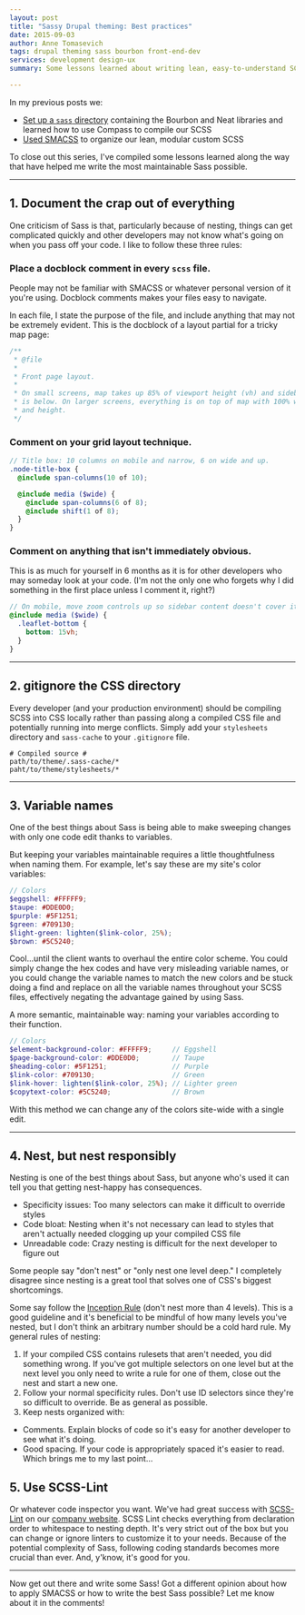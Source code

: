 ```yaml
---
layout: post
title: "Sassy Drupal theming: Best practices"
date: 2015-09-03
author: Anne Tomasevich
tags: drupal theming sass bourbon front-end-dev
services: development design-ux
summary: Some lessons learned about writing lean, easy-to-understand SCSS and capitalizing on all Sass has to offer.

---
```


In my previous posts we:

- [Set up a `sass` directory](/2015/08/21/sassy-drupal-theming-part-1.html) containing the Bourbon and Neat libraries and learned how to use Compass to compile our SCSS
- [Used SMACSS](/2015/08/28/sassy-drupal-theming-part-2.html) to organize our lean, modular custom SCSS

To close out this series, I've compiled some lessons learned along the way that have helped me write the most maintainable Sass possible.

<hr>

## 1. Document the crap out of everything
One criticism of Sass is that, particularly because of nesting, things can get complicated quickly and other developers may not know what's going on when you pass off your code. I like to follow these three rules:

### Place a docblock comment in every `scss` file.
People may not be familiar with SMACSS or whatever personal version of it you're using. Docblock comments makes your files easy to navigate.

In each file, I state the purpose of the file, and include anything that may not be extremely evident. This is the docblock of a layout partial for a tricky map page:

```scss
/**
 * @file
 *
 * Front page layout.
 *
 * On small screens, map takes up 85% of viewport height (vh) and sidebar
 * is below. On larger screens, everything is on top of map with 100% width
 * and height.
 */
```

### Comment on your grid layout technique.

```scss
// Title box: 10 columns on mobile and narrow, 6 on wide and up.
.node-title-box {
  @include span-columns(10 of 10);

  @include media ($wide) {
    @include span-columns(6 of 8);
    @include shift(1 of 8);
  }
}
```

### Comment on anything that isn't immediately obvious.

This is as much for yourself in 6 months as it is for other developers who may someday look at your code. (I'm not the only one who forgets why I did something in the first place unless I comment it, right?)

```scss
// On mobile, move zoom controls up so sidebar content doesn't cover it.
@include media ($wide) {
  .leaflet-bottom {
    bottom: 15vh;
  }
}
```

<hr>

## 2. gitignore the CSS directory

Every developer (and your production environment) should be compiling SCSS into CSS locally rather than passing along a compiled CSS file and potentially running into merge conflicts. Simply add your `stylesheets` directory and `sass-cache` to your `.gitignore` file.

```text
# Compiled source #
path/to/theme/.sass-cache/*
paht/to/theme/stylesheets/*
```

<hr>

## 3. Variable names

One of the best things about Sass is being able to make sweeping changes with only one code edit thanks to variables.

But keeping your variables maintainable requires a little thoughtfulness when naming them. For example, let's say these are my site's color variables:

```scss
// Colors
$eggshell: #FFFFF9;
$taupe: #DDE0D0;
$purple: #5F1251;
$green: #709130;
$light-green: lighten($link-color, 25%);
$brown: #5C5240;
```

Cool...until the client wants to overhaul the entire color scheme. You could simply change the hex codes and have very misleading variable names, or you could change the variable names to match the new colors and be stuck doing a find and replace on all the variable names throughout your SCSS files, effectively negating the advantage gained by using Sass.

A more semantic, maintainable way: naming your variables according to their function.

```scss
// Colors
$element-background-color: #FFFFF9;     // Eggshell
$page-background-color: #DDE0D0;        // Taupe
$heading-color: #5F1251;                // Purple
$link-color: #709130;                   // Green
$link-hover: lighten($link-color, 25%); // Lighter green
$copytext-color: #5C5240;               // Brown
```

With this method we can change any of the colors site-wide with a single edit.

<hr>

## 4. Nest, but nest responsibly

Nesting is one of the best things about Sass, but anyone who's used it can tell you that getting nest-happy has consequences.

- Specificity issues: Too many selectors can make it difficult to override styles
- Code bloat: Nesting when it's not necessary can lead to styles that aren't actually needed clogging up your compiled CSS file
- Unreadable code: Crazy nesting is difficult for the next developer to figure out

Some people say "don't nest" or "only nest one level deep." I completely disagree since nesting is a great tool that solves one of CSS's biggest shortcomings.

Some say follow the [Inception Rule](http://thesassway.com/beginner/the-inception-rule) (don't nest more than 4 levels). This is a good guideline and it's beneficial to be mindful of how many levels you've nested, but I don't think an arbitrary number should be a cold hard rule. My general rules of nesting:

1. If your compiled CSS contains rulesets that aren't needed, you did something wrong. If you've got multiple selectors on one level but at the next level you only need to write a rule for one of them, close out the nest and start a new one.
2. Follow your normal specificity rules. Don't use ID selectors since they're so difficult to override. Be as general as possible.
3. Keep nests organized with:
  - Comments. Explain blocks of code so it's easy for another developer to see what it's doing.
  - Good spacing. If your code is appropriately spaced it's easier to read. Which brings me to my last point...

## 5. Use SCSS-Lint

Or whatever code inspector you want. We've had great success with [SCSS-Lint](https://github.com/brigade/scss-lint) on our [company website](https://github.com/savaslabs/savaslabs.github.io/blob/source/_scripts/run-tests.sh). SCSS Lint checks everything from declaration order to whitespace to nesting depth. It's very strict out of the box but you can change or ignore linters to customize it to your needs. Because of the potential complexity of Sass, following coding standards becomes more crucial than ever. And, y'know, it's good for you.

<hr>

Now get out there and write some Sass! Got a different opinion about how to apply SMACSS or how to write the best Sass possible? Let me know about it in the comments!
